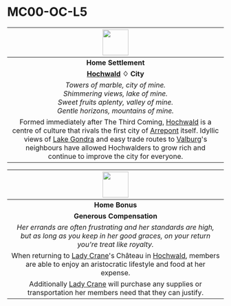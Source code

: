 # MC00-OC-L5

| <img src="../../../images/card-icons/lady-crane.png" height="60" /> |
|:---:|
| **Home Settlement** |
| **[Hochwald](../../places/cities/hochwald.md) ♢ City** |
| *Towers of marble, city of mine.<br>Shimmering views, lake of mine.<br>Sweet fruits aplenty, valley of mine.<br>Gentle horizons, mountains of mine.* |
| Formed immediately after The Third Coming, [Hochwald](../../places/cities/hochwald.md) is a centre of culture that rivals the first city of [Arrepont](../../places/cities/arrepont.md) itself. Idyllic views of [Lake Gondra](../../places/rivers-lakes/lake-gondra.md) and easy trade routes to [Valburg](../../civilisations/nilsavnic-alliance/states/valburg.md)'s neighbours have allowed Hochwalders to grow rich and continue to improve the city for everyone. |

| <img src="../../../images/card-icons/lady-crane.png" height="60" /> |
|:---:|
| **Home Bonus** |
| **Generous Compensation** |
| *Her errands are often frustrating and her standards are high, but as long as you keep in her good graces, on your return you're treat like royalty.* |
| When returning to [Lady Crane](../../organisations/lady-crane.md)'s Château in [Hochwald](../../places/cities/hochwald.md), members are able to enjoy an aristocratic lifestyle and food at her expense. |
| Additionally [Lady Crane](../../organisations/lady-crane.md) will purchase any supplies or transportation her members need that they can justify. |
